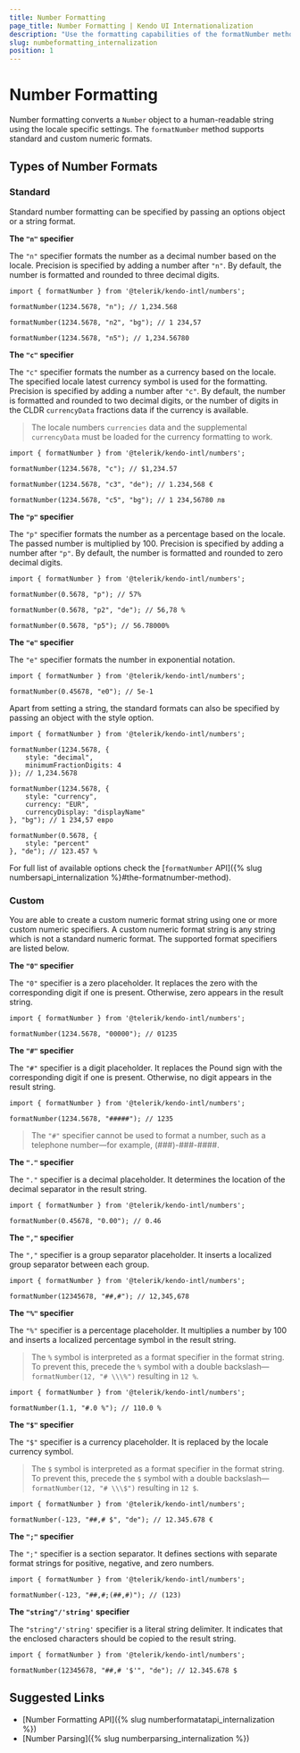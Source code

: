 ```yaml
---
title: Number Formatting
page_title: Number Formatting | Kendo UI Internationalization
description: "Use the formatting capabilities of the formatNumber method when working with the Kendo UI Internationalization package."
slug: numbeformatting_internalization
position: 1
---
```


# Number Formatting

Number formatting converts a `Number` object to a human-readable string using the locale specific settings. The `formatNumber` method supports standard and custom numeric formats.

## Types of Number Formats

### Standard

Standard number formatting can be specified by passing an options object or a string format.

**The `"n"` specifier**

The `"n"` specifier formats the number as a decimal number based on the locale. Precision is specified by adding a number after `"n"`. By default, the number is formatted and rounded to three decimal digits.

    import { formatNumber } from '@telerik/kendo-intl/numbers';

    formatNumber(1234.5678, "n"); // 1,234.568

    formatNumber(1234.5678, "n2", "bg"); // 1 234,57

    formatNumber(1234.5678, "n5"); // 1,234.56780

**The `"c"` specifier**

The `"c"` specifier formats the number as a currency based on the locale. The specified locale latest currency symbol is used for the formatting. Precision is specified by adding a number after `"c"`. By default, the number is formatted and rounded to two decimal digits, or the number of digits in the CLDR `currencyData` fractions data if the currency is available.

> The locale numbers `currencies` data and the supplemental `currencyData` must be loaded for the currency formatting to work.

    import { formatNumber } from '@telerik/kendo-intl/numbers';

    formatNumber(1234.5678, "c"); // $1,234.57

    formatNumber(1234.5678, "c3", "de"); // 1.234,568 €

    formatNumber(1234.5678, "c5", "bg"); // 1 234,56780 лв

**The `"p"` specifier**

The `"p"` specifier formats the number as a percentage based on the locale. The passed number is multiplied by 100. Precision is specified by adding a number after `"p"`. By default, the number is formatted and rounded to zero decimal digits.

    import { formatNumber } from '@telerik/kendo-intl/numbers';

    formatNumber(0.5678, "p"); // 57%

    formatNumber(0.5678, "p2", "de"); // 56,78 %

    formatNumber(0.5678, "p5"); // 56.78000%

**The `"e"` specifier**

The `"e"` specifier formats the number in exponential notation.

    import { formatNumber } from '@telerik/kendo-intl/numbers';

    formatNumber(0.45678, "e0"); // 5e-1

Apart from setting a string, the standard formats can also be specified by passing an object with the style option.

    import { formatNumber } from '@telerik/kendo-intl/numbers';

    formatNumber(1234.5678, {
        style: "decimal",
        minimumFractionDigits: 4
    }); // 1,234.5678

    formatNumber(1234.5678, {
        style: "currency",            
        currency: "EUR",
        currencyDisplay: "displayName"
    }, "bg"); // 1 234,57 евро

    formatNumber(0.5678, {
        style: "percent"
    }, "de"); // 123.457 %

For full list of available options check the [`formatNumber` API]({% slug numbersapi_internalization %}#the-formatnumber-method).

### Custom

You are able to create a custom numeric format string using one or more custom numeric specifiers. A custom numeric format string is any string which is not a standard numeric format. The supported format specifiers are listed below.

**The `"0"` specifier**

The `"0"` specifier is a zero placeholder. It replaces the zero with the corresponding digit if one is present. Otherwise, zero appears in the result string.

    import { formatNumber } from '@telerik/kendo-intl/numbers';

    formatNumber(1234.5678, "00000"); // 01235    

**The `"#"` specifier**

The `"#"` specifier is a digit placeholder. It replaces the Pound sign with the corresponding digit if one is present. Otherwise, no digit appears in the result string.

    import { formatNumber } from '@telerik/kendo-intl/numbers';

    formatNumber(1234.5678, "#####"); // 1235

> The `"#"` specifier cannot be used to format a number, such as a telephone number&mdash;for example, (###)-###-####.

**The `"."` specifier**

The `"."` specifier is a decimal placeholder. It determines the location of the decimal separator in the result string.

    import { formatNumber } from '@telerik/kendo-intl/numbers';

    formatNumber(0.45678, "0.00"); // 0.46

**The `","` specifier**

The `","` specifier is a group separator placeholder. It inserts a localized group separator between each group.

    import { formatNumber } from '@telerik/kendo-intl/numbers';

    formatNumber(12345678, "##,#"); // 12,345,678

**The `"%"` specifier**

The `"%"` specifier is a percentage placeholder. It multiplies a number by 100 and inserts a localized percentage symbol in the result string.

> The `%` symbol is interpreted as a format specifier in the format string. To prevent this, precede the `%` symbol with a double backslash&mdash;`formatNumber(12, "# \\\%")` resulting in `12 %`.

    import { formatNumber } from '@telerik/kendo-intl/numbers';

    formatNumber(1.1, "#.0 %"); // 110.0 %

**The `"$"` specifier**

The `"$"` specifier is a currency placeholder. It is replaced by the locale currency symbol.

> The `$` symbol is interpreted as a format specifier in the format string. To prevent this, precede the `$` symbol with a double backslash&mdash;`formatNumber(12, "# \\\$")` resulting in `12 $`.

    import { formatNumber } from '@telerik/kendo-intl/numbers';

    formatNumber(-123, "##,# $", "de"); // 12.345.678 €

**The `";"` specifier**

The `";"` specifier is a section separator. It defines sections with separate format strings for positive, negative, and zero numbers.

    import { formatNumber } from '@telerik/kendo-intl/numbers';

    formatNumber(-123, "##,#;(##,#)"); // (123)

**The `"string"/'string'` specifier**

The `"string"/'string'` specifier is a literal string delimiter. It indicates that the enclosed characters should be copied to the result string.

    import { formatNumber } from '@telerik/kendo-intl/numbers';

    formatNumber(12345678, "##,# '$'", "de"); // 12.345.678 $

## Suggested Links

* [Number Formatting API]({% slug numberformatatapi_internalization %})
* [Number Parsing]({% slug numberparsing_internalization %})
